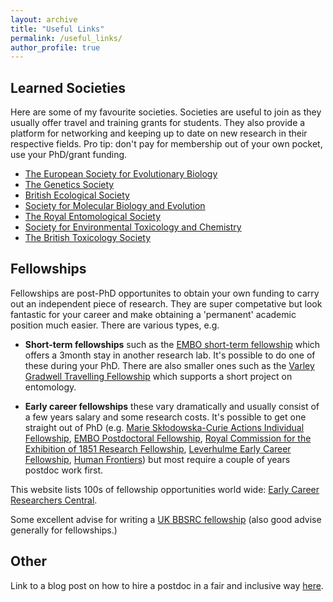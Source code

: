 ```yaml
---
layout: archive
title: "Useful Links"
permalink: /useful_links/
author_profile: true
---
```


<h2>Learned Societies</h2>

Here are some of my favourite societies. Societies are useful to join as they usually offer travel and training grants for students. They also provide a platform for networking and keeping up to date on new research in their respective fields. Pro tip: don't pay for membership out of your own pocket, use your PhD/grant funding.

- [The European Society for Evolutionary Biology](https://eseb.org)
- [The Genetics Society](https://genetics.org.uk)
- [British Ecological Society](https://www.britishecologicalsociety.org)
- [Society for Molecular Biology and Evolution](https://www.smbe.org/smbe/default.aspx)
- [The Royal Entomological Society](https://www.royensoc.co.uk)
- [Society for Environmental Toxicology and Chemistry](https://www.setac.org/)
- [The British Toxicology Society](https://www.thebts.org/)

<h2>Fellowships</h2>

Fellowships are post-PhD opportunites to obtain your own funding to carry out an independent piece of research. They are super competative but look fantastic for your career and make obtaining a 'permanent' academic position much easier. There are various types, e.g.

- **Short-term fellowships** such as the [EMBO short-term fellowship](https://www.embo.org/funding-awards/fellowships/short-term-fellowships.html) which offers a 3month stay in another research lab. It's possible to do one of these during your PhD. There are also smaller ones such as the [Varley Gradwell Travelling Fellowship](https://www.zoo.ox.ac.uk/trustfunds#collapse405916) which supports a short project on entomology.

- **Early career fellowships** these vary dramatically and usually consist of a few years salary and some research costs. It's possible to get one straight out of PhD (e.g. [Marie Skłodowska-Curie Actions Individual Fellowship](https://ec.europa.eu/research/mariecurieactions/actions/individual-fellowships_en), [EMBO Postdoctoral Fellowship](https://www.embo.org/funding-awards/fellowships/postdoctoral-fellowships.html), [Royal Commission for the Exhibition of 1851 Research Fellowship](https://www.royalcommission1851.org), [Leverhulme Early Career Fellowship](https://www.leverhulme.ac.uk/early-career-fellowships), [Human Frontiers](https://www.hfsp.org/funding/hfsp-funding/postdoctoral-fellowships)) but most require a couple of years postdoc work first.


This website lists 100s of fellowship opportunities world wide: [Early Career Researchers Central](https://ecrcentral.org/fundings).

Some excellent advise for writing a [UK BBSRC fellowship](https://elisagranato.com/how-to-apply-for-a-uk-postdoc-fellowship#interview) (also good advise generally for fellowships.)

<h2> Other </h2>

Link to a blog post on how to hire a postdoc in a fair and inclusive way [here](http://macromuseum.github.io/application-advice/).